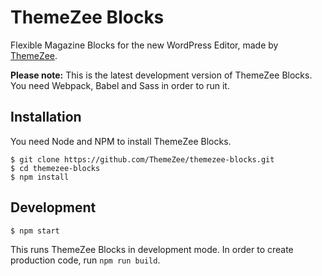 # ThemeZee Blocks

Flexible Magazine Blocks for the new WordPress Editor, made by [ThemeZee](https://themezee.com).

**Please note:** This is the latest development version of ThemeZee Blocks. You need Webpack, Babel and Sass in order to run it. 

## Installation

You need Node and NPM to install ThemeZee Blocks.

```ssh
$ git clone https://github.com/ThemeZee/themezee-blocks.git
$ cd themezee-blocks
$ npm install
```

## Development

```ssh
$ npm start
```
This runs ThemeZee Blocks in development mode. In order to create production code, run `npm run build`.
